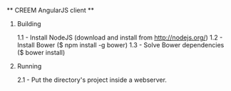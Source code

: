 ** CREEM AngularJS client **

1. Building

    1.1 - Install NodeJS (download and install from http://nodejs.org/)
    1.2 - Install Bower ($ npm install -g bower)
    1.3 - Solve Bower dependencies ($ bower install)

2. Running

    2.1 - Put the directory's project inside a webserver.